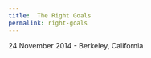 ```yaml
---
title:  The Right Goals
permalink: right-goals
---
```

<p class="meta">24 November 2014 - Berkeley, California</p>

